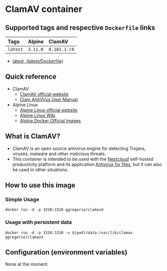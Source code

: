 # ClamAV container

## Supported tags and respective `Dockerfile` links

| Tags         | Alpine   | ClamAV       |
|:-------------|:---------|:-------------|
| `latest`     | `3.11.0` | `0.102.1-r0` |

* [latest, (latest/Dockerfile)](https://github.com/GeorgioLPB/docker-clamavd/blob/master/Dockerfile)

## Quick reference

* ClamAV
  * [ClamAV official website](https://www.clamav.net/)
  * [Clam AntiVirus User Manual](https://www.clamav.net/documentation)
* Alpine Linux
  * [Alpine Linux official website](https://www.alpinelinux.org/)
  * [Alpine Linux Wiki](https://wiki.alpinelinux.org/wiki/Main_Page)
  * [Alpine Docker Official Images](https://hub.docker.com/_/alpine)

## What is ClamAV?

* ClamAV is an open source antivirus engine for detecting Trojans, viruses, malware and other malicious threats.
* This container is intended to be used with the [Nextcloud](https://nextcloud.com/) self-hosted productivity platform and its application [Antivirus for files](https://apps.nextcloud.com/apps/files_antivirus), but it can also be used in other situations.

## How to use this image

### Simple Usage

	docker run -d -p 3310:3310 ggregorio/clamavd

### Usage with persistent data

	docker run -d -p 3310:3310 -v $(pwd)/data:/var/lib/clamav ggregorio/clamavd

## Configuration (environment variables)

None at the moment.
